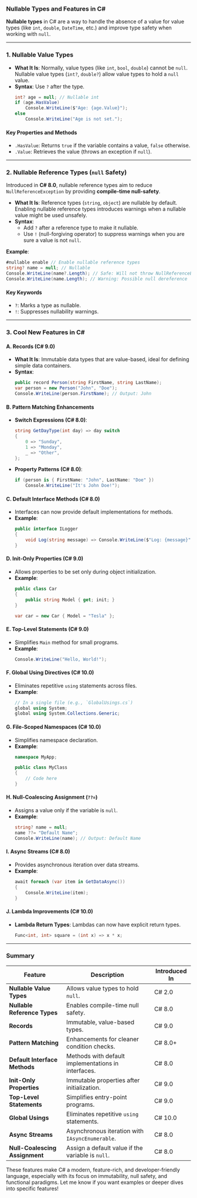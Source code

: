 ### **Nullable Types and Features in C#**

**Nullable types** in C# are a way to handle the absence of a value for value types (like `int`, `double`, `DateTime`, etc.) and improve type safety when working with `null`.

---

### **1. Nullable Value Types**

- **What It Is**: Normally, value types (like `int`, `bool`, `double`) cannot be `null`. Nullable value types (`int?`, `double?`) allow value types to hold a `null` value.
- **Syntax**: Use `?` after the type.
  ```csharp
  int? age = null; // Nullable int
  if (age.HasValue)
      Console.WriteLine($"Age: {age.Value}");
  else
      Console.WriteLine("Age is not set.");
  ```

#### **Key Properties and Methods**
- `.HasValue`: Returns `true` if the variable contains a value, `false` otherwise.
- `.Value`: Retrieves the value (throws an exception if `null`).

---

### **2. Nullable Reference Types (`null` Safety)**

Introduced in **C# 8.0**, nullable reference types aim to reduce `NullReferenceException` by providing **compile-time null-safety**.

- **What It Is**: Reference types (`string`, `object`) are nullable by default. Enabling nullable reference types introduces warnings when a nullable value might be used unsafely.
- **Syntax**:
  - Add `?` after a reference type to make it nullable.
  - Use `!` (null-forgiving operator) to suppress warnings when you are sure a value is not `null`.

**Example**:
```csharp
#nullable enable // Enable nullable reference types
string? name = null; // Nullable
Console.WriteLine(name?.Length); // Safe: Will not throw NullReferenceException
Console.WriteLine(name.Length); // Warning: Possible null dereference
```

#### **Key Keywords**
- `?`: Marks a type as nullable.
- `!`: Suppresses nullability warnings.

---

### **3. Cool New Features in C#**

#### **A. Records (C# 9.0)**
- **What It Is**: Immutable data types that are value-based, ideal for defining simple data containers.
- **Syntax**:
  ```csharp
  public record Person(string FirstName, string LastName);
  var person = new Person("John", "Doe");
  Console.WriteLine(person.FirstName); // Output: John
  ```

#### **B. Pattern Matching Enhancements**
- **Switch Expressions (C# 8.0)**:
  ```csharp
  string GetDayType(int day) => day switch
  {
      0 => "Sunday",
      1 => "Monday",
      _ => "Other",
  };
  ```

- **Property Patterns (C# 8.0)**:
  ```csharp
  if (person is { FirstName: "John", LastName: "Doe" })
      Console.WriteLine("It's John Doe!");
  ```

#### **C. Default Interface Methods (C# 8.0)**
- Interfaces can now provide default implementations for methods.
- **Example**:
  ```csharp
  public interface ILogger
  {
      void Log(string message) => Console.WriteLine($"Log: {message}");
  }
  ```

#### **D. Init-Only Properties (C# 9.0)**
- Allows properties to be set only during object initialization.
- **Example**:
  ```csharp
  public class Car
  {
      public string Model { get; init; }
  }

  var car = new Car { Model = "Tesla" };
  ```

#### **E. Top-Level Statements (C# 9.0)**
- Simplifies `Main` method for small programs.
- **Example**:
  ```csharp
  Console.WriteLine("Hello, World!");
  ```

#### **F. Global Using Directives (C# 10.0)**
- Eliminates repetitive `using` statements across files.
- **Example**:
  ```csharp
  // In a single file (e.g., `GlobalUsings.cs`)
  global using System;
  global using System.Collections.Generic;
  ```

#### **G. File-Scoped Namespaces (C# 10.0)**
- Simplifies namespace declaration.
- **Example**:
  ```csharp
  namespace MyApp;

  public class MyClass
  {
      // Code here
  }
  ```

#### **H. Null-Coalescing Assignment (`??=`)**
- Assigns a value only if the variable is `null`.
- **Example**:
  ```csharp
  string? name = null;
  name ??= "Default Name";
  Console.WriteLine(name); // Output: Default Name
  ```

#### **I. Async Streams (C# 8.0)**
- Provides asynchronous iteration over data streams.
- **Example**:
  ```csharp
  await foreach (var item in GetDataAsync())
  {
      Console.WriteLine(item);
  }
  ```

#### **J. Lambda Improvements (C# 10.0)**
- **Lambda Return Types**: Lambdas can now have explicit return types.
  ```csharp
  Func<int, int> square = (int x) => x * x;
  ```

---

### **Summary**

| **Feature**                | **Description**                                              | **Introduced In** |
|-----------------------------|-------------------------------------------------------------|-------------------|
| **Nullable Value Types**    | Allows value types to hold `null`.                          | C# 2.0           |
| **Nullable Reference Types**| Enables compile-time null safety.                          | C# 8.0           |
| **Records**                 | Immutable, value-based types.                              | C# 9.0           |
| **Pattern Matching**        | Enhancements for cleaner condition checks.                 | C# 8.0+          |
| **Default Interface Methods** | Methods with default implementations in interfaces.       | C# 8.0           |
| **Init-Only Properties**    | Immutable properties after initialization.                 | C# 9.0           |
| **Top-Level Statements**    | Simplifies entry-point programs.                           | C# 9.0           |
| **Global Usings**           | Eliminates repetitive `using` statements.                  | C# 10.0          |
| **Async Streams**           | Asynchronous iteration with `IAsyncEnumerable`.            | C# 8.0           |
| **Null-Coalescing Assignment** | Assign a default value if the variable is `null`.        | C# 8.0           |

These features make C# a modern, feature-rich, and developer-friendly language, especially with its focus on immutability, null safety, and functional paradigms. Let me know if you want examples or deeper dives into specific features!